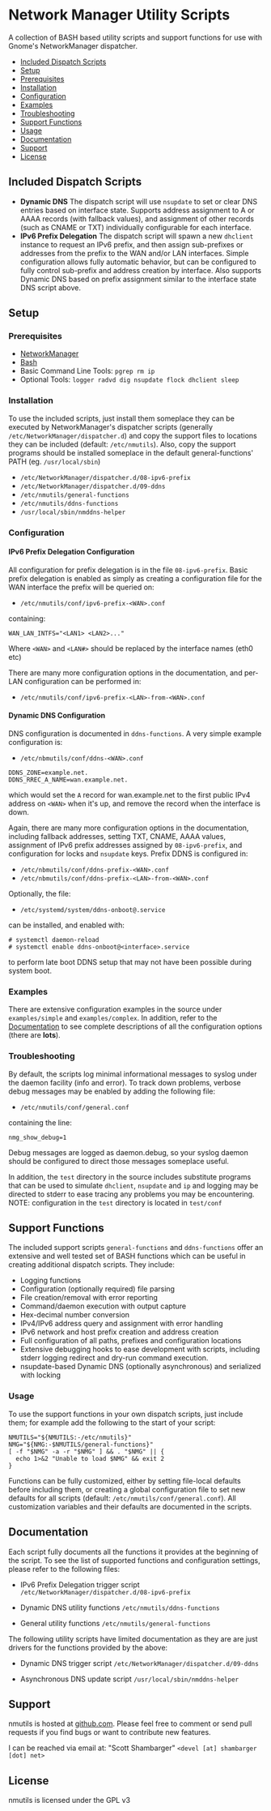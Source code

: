 Network Manager Utility Scripts
================================

A collection of BASH based utility scripts and support functions for
use with Gnome's NetworkManager dispatcher.

- [Included Dispatch Scripts](#included-dispatch-scripts)
- [Setup](#setup)
 - [Prerequisites](#prerequisites)
 - [Installation](#installation)
 - [Configuration](#configuration)
 - [Examples](#examples)
 - [Troubleshooting](#troubleshooting)
- [Support Functions](#support-functions)
 - [Usage](#usage)
- [Documentation](#documentation)
- [Support](#support)
- [License](#license)

Included Dispatch Scripts
-------------------------

- **Dynamic DNS** The dispatch script will use `nsupdate` to set
 or clear DNS entries based on interface state.  Supports address
 assignment to A or AAAA records (with fallback values), and
 assignment of other records (such as CNAME or TXT) individually
 configurable for each interface.
- **IPv6 Prefix Delegation** The dispatch script will spawn a new
 `dhclient` instance to request an IPv6 prefix, and then assign
 sub-prefixes or addresses from the prefix to the WAN and/or LAN
 interfaces.  Simple configuration allows fully automatic behavior,
 but can be configured to fully control sub-prefix and address
 creation by interface.  Also supports Dynamic DNS based on prefix
 assignment similar to the interface state DNS script above.

Setup
-----

### Prerequisites

- [NetworkManager](https://wiki.gnome.org/Projects/NetworkManager)
- [Bash](http://www.gnu.org/software/bash/)
- Basic Command Line Tools: `pgrep rm ip`
- Optional Tools: `logger radvd dig nsupdate flock dhclient sleep`

### Installation

To use the included scripts, just install them someplace they can be
executed by NetworkManager's dispatcher scripts (generally
`/etc/NetworkManager/dispatcher.d`) and copy the support files to
locations they can be included (default: `/etc/nmutils`).  Also,
copy the support programs should be installed someplace in the default
general-functions' PATH (eg. `/usr/local/sbin`)

- `/etc/NetworkManager/dispatcher.d/08-ipv6-prefix`
- `/etc/NetworkManager/dispatcher.d/09-ddns`
- `/etc/nmutils/general-functions`
- `/etc/nmutils/ddns-functions`
- `/usr/local/sbin/nmddns-helper`

### Configuration

#### IPv6 Prefix Delegation Configuration

All configuration for prefix delegation is in the file `08-ipv6-prefix`.
Basic prefix delegation is enabled as simply as creating a
configuration file for the WAN interface the prefix will be queried
on:

- `/etc/nmutils/conf/ipv6-prefix-<WAN>.conf`

containing:
~~~~
WAN_LAN_INTFS="<LAN1> <LAN2>..."
~~~~

Where `<WAN>` and `<LAN#>` should be replaced by the interface names (eth0
etc)

There are many more configuration options in the documentation, 
and per-LAN configuration can be performed in:

- `/etc/nmutils/conf/ipv6-prefix-<LAN>-from-<WAN>.conf`

#### Dynamic DNS Configuration

DNS configuration is documented in `ddns-functions`.  A very simple
example configuration is:

- `/etc/nbmutils/conf/ddns-<WAN>.conf`

~~~~
DDNS_ZONE=example.net.
DDNS_RREC_A_NAME=wan.example.net.
~~~~

which would set the `A` record for wan.example.net to the first public
IPv4 address on `<WAN>` when it's up, and remove the record when the
interface is down.

Again, there are many more configuration options in the documentation,
including fallback addresses, setting TXT, CNAME, AAAA values,
assignment of IPv6 prefix addresses assigned by `08-ipv6-prefix`, and
configuration for locks and `nsupdate` keys.  Prefix DDNS is
configured in:

- `/etc/nbmutils/conf/ddns-prefix-<WAN>.conf`
- `/etc/nbmutils/conf/ddns-prefix-<LAN>-from-<WAN>.conf`

Optionally, the file:

- `/etc/systemd/system/ddns-onboot@.service`

can be installed, and enabled with:

~~~~
# systemctl daemon-reload
# systemctl enable ddns-onboot@<interface>.service
~~~~

to perform late boot DDNS setup that may not have been possible during
system boot.

### Examples

There are extensive configuration examples in the source under
`examples/simple` and `examples/complex`.  In addition, refer
to the [Documentation](#documentation) to see complete descriptions of all
the configuration options (there are **lots**).

### Troubleshooting

By default, the scripts log minimal informational messages to syslog
under the daemon facility (info and error).  To track down problems,
verbose debug messages may be enabled by adding the following file:

- `/etc/nmutils/conf/general.conf`

containing the line:

~~~~
nmg_show_debug=1
~~~~

Debug messages are logged as daemon.debug, so your syslog daemon
should be configured to direct those messages someplace useful.

In addition, the `test` directory in the source includes substitute
programs that can be used to simulate `dhclient`, `nsupdate` and `ip`
and logging may be directed to stderr to ease tracing any problems you
may be encountering.  NOTE: configuration in the `test` directory is
located in `test/conf`

Support Functions
-----------------

The included support scripts `general-functions` and `ddns-functions`
offer an extensive and well tested set of BASH functions which can be
useful in creating additional dispatch scripts.  They include:

- Logging functions
- Configuration (optionally required) file parsing
- File creation/removal with error reporting
- Command/daemon execution with output capture
- Hex-decimal number conversion
- IPv4/IPv6 address query and assignment with error handling
- IPv6 network and host prefix creation and address creation
- Full configuration of all paths, prefixes and configuration
  locations
- Extensive debugging hooks to ease development with scripts,
  including stderr logging redirect and dry-run command execution.
- nsupdate-based Dynamic DNS (optionally asynchronous) and serialized
  with locking

### Usage

To use the support functions in your own dispatch scripts, just
include them; for example add the following to the start of
your script:

~~~~
NMUTILS="${NMUTILS:-/etc/nmutils}"
NMG="${NMG:-$NMUTILS/general-functions}"
[ -f "$NMG" -a -r "$NMG" ] && . "$NMG" || {
  echo 1>&2 "Unable to load $NMG" && exit 2
}
~~~~

Functions can be fully customized, either by setting file-local
defaults before including them, or creating a global configuration
file to set new defaults for all scripts (default:
`/etc/nmutils/conf/general.conf`).  All customization variables and
their defaults are documented in the scripts.

Documentation
-------------

Each script fully documents all the functions it provides at the
beginning of the script.  To see the list of supported functions and
configuration settings, please refer to the following files:

- IPv6 Prefix Delegation trigger script
`/etc/NetworkManager/dispatcher.d/08-ipv6-prefix`

- Dynamic DNS utility functions
`/etc/nmutils/ddns-functions`

- General utility functions
`/etc/nmutils/general-functions`

The following utility scripts have limited documentation as they
are are just drivers for the functions provided by the above:

- Dynamic DNS trigger script
`/etc/NetworkManager/dispatcher.d/09-ddns`

- Asynchronous DNS update script
`/usr/local/sbin/nmddns-helper`

Support
-------

nmutils is hosted at [github.com](https://github.com/sshambar/nmutils).
Please feel free to comment or send pull requests if you find bugs
or want to contribute new features.

I can be reached via email at:
"Scott Shambarger" `<devel [at] shambarger [dot] net>`

License
-------

nmutils is licensed under the GPL v3
